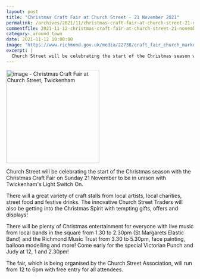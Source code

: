 ```yaml
---
layout: post
title: "Christmas Craft Fair at Church Street - 21 November 2021"
permalink: /archives/2021/11/christmas-craft-fair-at-church-street-21-november-2021.html
commentfile: 2021-11-12-christmas-craft-fair-at-church-street-21-november-2021
category: around_town
date: 2021-11-12 10:00:00
image: "https://www.richmond.gov.uk/media/22738/craft_fair_church_market.jpg"
excerpt: |
  Church Street will be celebrating the start of the Christmas season with the Christmas Craft Fair on Sunday 21 November to be in unison with  Twickenham's Light Switch On.
---
```


<img src="https://www.richmond.gov.uk/media/22738/craft_fair_church_market.jpg" alt="image - Christmas Craft Fair at Church Street, Twickenham" width="250" class="photo right"  >

Church Street will be celebrating the start of the Christmas season with the Christmas Craft Fair on Sunday 21 November to be in unison with Twickenham's Light Switch On.

There will a great variety of craft stalls from local artists, local charities, street food and festive drinks. The innovative Church Street Traders will also be getting into the Christmas Spirit with tempting gifts, offers and displays!

There will be plenty of Christmas entertainment for everyone with live music from local bands in the square from 1.30 to 2.30pm (St Margarets Elastic Band) and the Richmond Music Trust from 3.30 to 5.30pm, face painting, balloon modelling and more! Come early for the special Victorian Punch and Judy at 12, 1 and 2.30pm!

The fair, which is being organised by the Church Street Association, will run from 12 to 6pm with free entry for all attendees.
